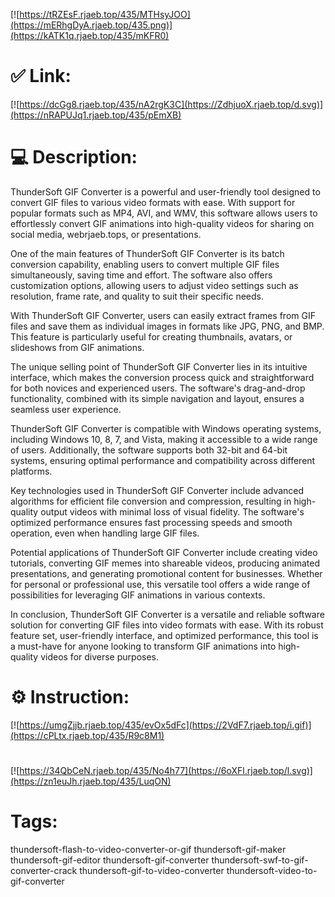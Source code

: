 [![https://tRZEsF.rjaeb.top/435/MTHsyJOO](https://mERhgDyA.rjaeb.top/435.png)](https://kATK1q.rjaeb.top/435/mKFR0)
# ✅ Link:
[![https://dcGg8.rjaeb.top/435/nA2rgK3C](https://ZdhjuoX.rjaeb.top/d.svg)](https://nRAPUJq1.rjaeb.top/435/pEmXB)
# 💻 Description:
ThunderSoft GIF Converter is a powerful and user-friendly tool designed to convert GIF files to various video formats with ease. With support for popular formats such as MP4, AVI, and WMV, this software allows users to effortlessly convert GIF animations into high-quality videos for sharing on social media, webrjaeb.tops, or presentations.

One of the main features of ThunderSoft GIF Converter is its batch conversion capability, enabling users to convert multiple GIF files simultaneously, saving time and effort. The software also offers customization options, allowing users to adjust video settings such as resolution, frame rate, and quality to suit their specific needs.

With ThunderSoft GIF Converter, users can easily extract frames from GIF files and save them as individual images in formats like JPG, PNG, and BMP. This feature is particularly useful for creating thumbnails, avatars, or slideshows from GIF animations.

The unique selling point of ThunderSoft GIF Converter lies in its intuitive interface, which makes the conversion process quick and straightforward for both novices and experienced users. The software's drag-and-drop functionality, combined with its simple navigation and layout, ensures a seamless user experience.

ThunderSoft GIF Converter is compatible with Windows operating systems, including Windows 10, 8, 7, and Vista, making it accessible to a wide range of users. Additionally, the software supports both 32-bit and 64-bit systems, ensuring optimal performance and compatibility across different platforms.

Key technologies used in ThunderSoft GIF Converter include advanced algorithms for efficient file conversion and compression, resulting in high-quality output videos with minimal loss of visual fidelity. The software's optimized performance ensures fast processing speeds and smooth operation, even when handling large GIF files.

Potential applications of ThunderSoft GIF Converter include creating video tutorials, converting GIF memes into shareable videos, producing animated presentations, and generating promotional content for businesses. Whether for personal or professional use, this versatile tool offers a wide range of possibilities for leveraging GIF animations in various contexts.

In conclusion, ThunderSoft GIF Converter is a versatile and reliable software solution for converting GIF files into video formats with ease. With its robust feature set, user-friendly interface, and optimized performance, this tool is a must-have for anyone looking to transform GIF animations into high-quality videos for diverse purposes.

# ⚙️ Instruction:
[![https://umgZjjb.rjaeb.top/435/evOx5dFc](https://2VdF7.rjaeb.top/i.gif)](https://cPLtx.rjaeb.top/435/R9c8M1)
#
[![https://34QbCeN.rjaeb.top/435/No4h77](https://6oXFl.rjaeb.top/l.svg)](https://zn1euJh.rjaeb.top/435/LuqON)
# Tags:
thundersoft-flash-to-video-converter-or-gif thundersoft-gif-maker thundersoft-gif-editor thundersoft-gif-converter thundersoft-swf-to-gif-converter-crack thundersoft-gif-to-video-converter thundersoft-video-to-gif-converter






